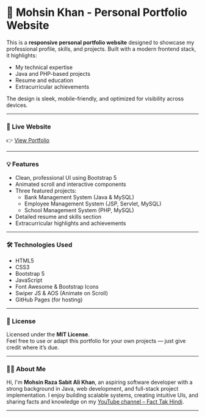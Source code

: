 # 💼 Mohsin Khan - Personal Portfolio Website

This is a **responsive personal portfolio website** designed to showcase my professional profile, skills, and projects. Built with a modern frontend stack, it highlights:

- My technical expertise
- Java and PHP-based projects
- Resume and education
- Extracurricular achievements

The design is sleek, mobile-friendly, and optimized for visibility across devices.

---

### 🔗 Live Website

👉 [View Portfolio](https://MohsinR07.github.io/Mohsin_Khan_Portfolio/)

---

### 💡 Features

- Clean, professional UI using Bootstrap 5
- Animated scroll and interactive components
- Three featured projects:
  - Bank Management System (Java & MySQL)
  - Employee Management System (JSP, Servlet, MySQL)
  - School Management System (PHP, MySQL)
- Detailed resume and skills section
- Extracurricular highlights and achievements

---

### 🛠️ Technologies Used

- HTML5  
- CSS3  
- Bootstrap 5  
- JavaScript  
- Font Awesome & Bootstrap Icons  
- Swiper JS & AOS (Animate on Scroll)  
- GitHub Pages (for hosting)

---

### 📃 License

Licensed under the **MIT License**.  
Feel free to use or adapt this portfolio for your own projects — just give credit where it’s due.

---

### 🙋‍♂️ About Me

Hi, I'm **Mohsin Raza Sabit Ali Khan**, an aspiring software developer with a strong background in Java, web development, and full-stack project implementation. I enjoy building scalable systems, creating intuitive UIs, and sharing facts and knowledge on my [YouTube channel – Fact Tak Hindi](https://www.youtube.com/@FactTakHindi/).

---

